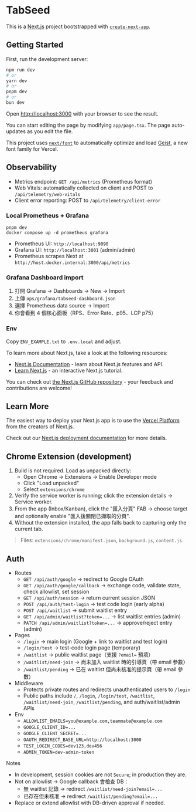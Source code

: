 # TabSeed

This is a [Next.js](https://nextjs.org) project bootstrapped with [`create-next-app`](https://nextjs.org/docs/app/api-reference/cli/create-next-app).

## Getting Started

First, run the development server:

```bash
npm run dev
# or
yarn dev
# or
pnpm dev
# or
bun dev
```

Open [http://localhost:3000](http://localhost:3000) with your browser to see the result.

You can start editing the page by modifying `app/page.tsx`. The page auto-updates as you edit the file.

This project uses [`next/font`](https://nextjs.org/docs/app/building-your-application/optimizing/fonts) to automatically optimize and load [Geist](https://vercel.com/font), a new font family for Vercel.

## Observability

- Metrics endpoint: `GET /api/metrics` (Prometheus format)
- Web Vitals: automatically collected on client and POST to `/api/telemetry/web-vitals`
- Client error reporting: POST to `/api/telemetry/client-error`

### Local Prometheus + Grafana

```
pnpm dev
docker compose up -d prometheus grafana
```

- Prometheus UI: `http://localhost:9090`
- Grafana UI: `http://localhost:3001` (admin/admin)
- Prometheus scrapes Next at `http://host.docker.internal:3000/api/metrics`

### Grafana Dashboard import

1. 打開 Grafana → Dashboards → New → Import
2. 上傳 `ops/grafana/tabseed-dashboard.json`
3. 選擇 Prometheus data source → Import
4. 你會看到 4 個核心面板（RPS、Error Rate、p95、LCP p75）

### Env

Copy `ENV_EXAMPLE.txt` to `.env.local` and adjust.

To learn more about Next.js, take a look at the following resources:

- [Next.js Documentation](https://nextjs.org/docs) - learn about Next.js features and API.
- [Learn Next.js](https://nextjs.org/learn) - an interactive Next.js tutorial.

You can check out [the Next.js GitHub repository](https://github.com/vercel/next.js) - your feedback and contributions are welcome!

## Learn More

The easiest way to deploy your Next.js app is to use the [Vercel Platform](https://vercel.com/new?utm_medium=default-template&filter=next.js&utm_source=create-next-app&utm_campaign=create-next-app-readme) from the creators of Next.js.

Check out our [Next.js deployment documentation](https://nextjs.org/docs/app/building-your-application/deploying) for more details.

## Chrome Extension (development)

1. Build is not required. Load as unpacked directly:
   - Open Chrome → Extensions → Enable Developer mode
   - Click "Load unpacked"
   - Select `extensions/chrome`
2. Verify the service worker is running; click the extension details → Service worker.
3. From the app (Inbox/Kanban), click the "匯入分頁" FAB → choose target and optionally enable "匯入後關閉已擷取的分頁".
4. Without the extension installed, the app falls back to capturing only the current tab.

> Files: `extensions/chrome/manifest.json`, `background.js`, `content.js`.

## Auth

- Routes
  - `GET /api/auth/google` → redirect to Google OAuth
  - `GET /api/auth/google/callback` → exchange code, validate state, check allowlist, set session
  - `GET /api/auth/session` → return current session JSON
  - `POST /api/auth/test-login` → test code login (early alpha)
  - `POST /api/waitlist` → submit waitlist entry
  - `GET /api/admin/waitlist?token=...` → list waitlist entries (admin)
  - `PATCH /api/admin/waitlist?token=...` → approve/reject entry (admin)
- Pages
  - `/login` → main login (Google + link to waitlist and test login)
  - `/login/test` → test-code login page (temporary)
  - `/waitlist` → public waitlist page（支援 `?email=` 預填）
  - `/waitlist/need-join` → 尚未加入 waitlist 時的引導頁（帶 email 參數）
  - `/waitlist/pending` → 已在 waitlist 但尚未核准的提示頁（帶 email 參數）
- Middleware
  - Protects private routes and redirects unauthenticated users to `/login`
  - Public paths include `/`, `/login`, `/login/test`, `/waitlist`, `/waitlist/need-join`, `/waitlist/pending`, and auth/waitlist/admin APIs
- Env
  - `ALLOWLIST_EMAILS=you@example.com,teammate@example.com`
  - `GOOGLE_CLIENT_ID=...`
  - `GOOGLE_CLIENT_SECRET=...`
  - `OAUTH_REDIRECT_BASE_URL=http://localhost:3000`
  - `TEST_LOGIN_CODES=dev123,dev456`
  - `ADMIN_TOKEN=dev-admin-token`

Notes
- In development, session cookies are not `Secure`; in production they are.
- Not on allowlist → Google callback 會檢查 DB：
  - 無 waitlist 記錄 → redirect `/waitlist/need-join?email=...`
  - 已存在但未核准 → redirect `/waitlist/pending?email=...`
- Replace or extend allowlist with DB-driven approval if needed.
